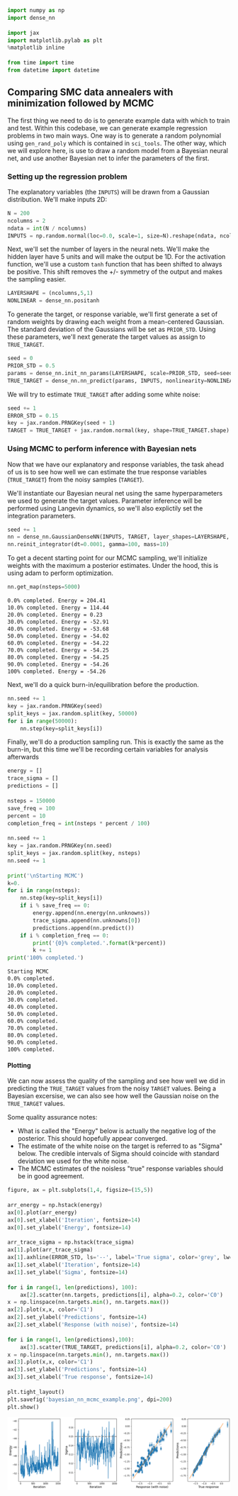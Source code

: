 ```python
import numpy as np
import dense_nn

import jax
import matplotlib.pylab as plt
%matplotlib inline

from time import time
from datetime import datetime
```

## Comparing SMC data annealers with minimization followed by MCMC

The first thing we need to do is to generate example data with which to train and test. Within this codebase, we can generate example regression problems in two main ways. One way is to generate a random polynomial using `gen_rand_poly` which is contained in `sci_tools`. The other way, which we will explore here, is use to draw a random model from a Bayesian neural net, and use another Bayesian net to infer the parameters of the first.


### Setting up the regression problem
The explanatory variables (the `INPUTS`) will be drawn from a Gaussian distribution. We'll make inputs 2D:


```python
N = 200
ncolumns = 2
ndata = int(N / ncolumns)
INPUTS = np.random.normal(loc=0.0, scale=1, size=N).reshape(ndata, ncolumns)
```

Next, we'll set the number of layers in the neural nets. We'll make the hidden layer have 5 units and will make the output be 1D. For the activation function, we'll use a custom `tanh` function that has been shifted to always be positive. This shift removes the +/- symmetry of the output and makes the sampling easier. 


```python
LAYERSHAPE = (ncolumns,5,1)
NONLINEAR = dense_nn.positanh
```

To generate the target, or response variable, we'll first generate a set of random weights by drawing each weight from a mean-centered Gaussian. The standard deviation of the Gaussians will be set as `PRIOR_STD`. Using these parameters, we'll next generate the target values as assign to `TRUE_TARGET`.


```python
seed = 0 
PRIOR_STD = 0.5
params = dense_nn.init_nn_params(LAYERSHAPE, scale=PRIOR_STD, seed=seed)
TRUE_TARGET = dense_nn.nn_predict(params, INPUTS, nonlinearity=NONLINEAR)
```

We will try to estimate `TRUE_TARGET` after adding some white noise:


```python
seed += 1
ERROR_STD = 0.15
key = jax.random.PRNGKey(seed + 1)
TARGET = TRUE_TARGET + jax.random.normal(key, shape=TRUE_TARGET.shape) * ERROR_STD
```

### Using MCMC to perform inference with Bayesian nets
Now that we have our explanatory and response variables, the task ahead of us is to see how well we can estimate the true response variables (`TRUE_TARGET`) from the noisy samples (`TARGET`).

We'll instantiate our Bayesian neural net using the same hyperparameters we used to generate the target values. Parameter inference will be performed using Langevin dynamics, so we'll also explictily set the integration parameters.


```python
seed += 1
nn = dense_nn.GaussianDenseNN(INPUTS, TARGET, layer_shapes=LAYERSHAPE, prior_weight_scale=PRIOR_STD, seed=seed)
nn.reinit_integrator(dt=0.0001, gamma=100, mass=10)
```

To get a decent starting point for our MCMC sampling, we'll initialize weights with the maximum a posterior estimates. Under the hood, this is using adam to perform optimization.


```python
nn.get_map(nsteps=5000)
```

    0.0% completed. Energy = 204.41
    10.0% completed. Energy = 114.44
    20.0% completed. Energy = 0.23
    30.0% completed. Energy = -52.91
    40.0% completed. Energy = -53.68
    50.0% completed. Energy = -54.02
    60.0% completed. Energy = -54.22
    70.0% completed. Energy = -54.25
    80.0% completed. Energy = -54.25
    90.0% completed. Energy = -54.26
    100% completed. Energy = -54.26


Next, we'll do a quick burn-in/equilibration before the production. 


```python
nn.seed += 1
key = jax.random.PRNGKey(seed)
split_keys = jax.random.split(key, 50000)
for i in range(50000):
    nn.step(key=split_keys[i])
```

Finally, we'll do a production sampling run. This is exactly the same as the burn-in, but this time we'll be recording certain variables for analysis afterwards


```python
energy = []
trace_sigma = []
predictions = []

nsteps = 150000
save_freq = 100
percent = 10
completion_freq = int(nsteps * percent / 100)

nn.seed += 1
key = jax.random.PRNGKey(nn.seed)
split_keys = jax.random.split(key, nsteps)
nn.seed += 1

print('\nStarting MCMC')
k=0.
for i in range(nsteps):
    nn.step(key=split_keys[i])
    if i % save_freq == 0:
        energy.append(nn.energy(nn.unknowns))
        trace_sigma.append(nn.unknowns[0])
        predictions.append(nn.predict())
    if i % completion_freq == 0:
        print('{0}% completed.'.format(k*percent))
        k += 1
print('100% completed.')
```

    
    Starting MCMC
    0.0% completed.
    10.0% completed.
    20.0% completed.
    30.0% completed.
    40.0% completed.
    50.0% completed.
    60.0% completed.
    70.0% completed.
    80.0% completed.
    90.0% completed.
    100% completed.


#### Plotting
We can now assess the quality of the sampling and see how well we did in predicting the `TRUE_TARGET` values from the noisy `TARGET` values. Being a Bayesian excersise, we can also see how well the Gaussian noise on the `TRUE_TARGET` values.

Some quality assurance notes:
* What is called the "Energy" below is actually the negative log of the posterior. This should hopefully appear converged.
* The estimate of the white noise on the target is referred to as "Sigma" below. The credible intervals of Sigma should coincide with standard deviation we used for the white noise.
* The MCMC estimates of the noisless "true" response variables should be in good agreement.




```python
figure, ax = plt.subplots(1,4, figsize=(15,5))

arr_energy = np.hstack(energy)
ax[0].plot(arr_energy)
ax[0].set_xlabel('Iteration', fontsize=14)
ax[0].set_ylabel('Energy', fontsize=14)

arr_trace_sigma = np.hstack(trace_sigma)
ax[1].plot(arr_trace_sigma)
ax[1].axhline(ERROR_STD, ls='--', label='True sigma', color='grey', lw=3)
ax[1].set_xlabel('Iteration', fontsize=14)
ax[1].set_ylabel('Sigma', fontsize=14)

for i in range(1, len(predictions), 100):
    ax[2].scatter(nn.targets, predictions[i], alpha=0.2, color='C0')
x = np.linspace(nn.targets.min(), nn.targets.max())
ax[2].plot(x,x, color='C1')
ax[2].set_ylabel('Predictions', fontsize=14)
ax[2].set_xlabel('Response (with noise)', fontsize=14)

for i in range(1, len(predictions),100):
    ax[3].scatter(TRUE_TARGET, predictions[i], alpha=0.2, color='C0')
x = np.linspace(nn.targets.min(), nn.targets.max())
ax[3].plot(x,x, color='C1')
ax[3].set_ylabel('Predictions', fontsize=14)
ax[3].set_xlabel('True response', fontsize=14)

plt.tight_layout()
plt.savefig('bayesian_nn_mcmc_example.png', dpi=200)
plt.show()
```


    
![png](output_19_0.png)
    



```python

```
